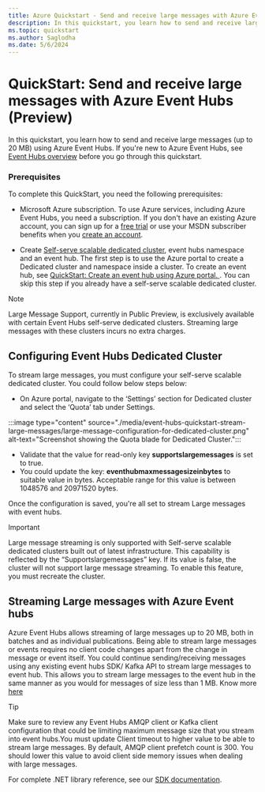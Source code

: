 ```yaml
---
title: Azure Quickstart - Send and receive large messages with Azure Event Hubs (Preview)
description: In this quickstart, you learn how to send and receive large messages with Azure Event Hubs.
ms.topic: quickstart
ms.author: Saglodha
ms.date: 5/6/2024
---
```


# QuickStart: Send and receive large messages with Azure Event Hubs (Preview)

In this quickstart, you learn how to send and receive large messages (up to 20 MB) using Azure Event Hubs. If you're new to Azure Event Hubs, see  [Event Hubs overview](event-hubs-about.md) before you go through this quickstart.

### Prerequisites

To complete this QuickStart, you need the following prerequisites: 

- Microsoft Azure subscription. To use Azure services, including Azure Event Hubs, you need a subscription. If you don't have an existing Azure account, you can sign up for a [free trial](https://azure.microsoft.com/free/?WT.mc_id=A261C142F) or use your MSDN subscriber benefits when you [create an account](https://azure.microsoft.com/). 

- Create [Self-serve scalable dedicated cluster](event-hubs-dedicated-cluster-create-portal.md), event hubs namespace and an event hub. The first step is to use the Azure portal to create a Dedicated cluster and namespace inside a cluster. To create an event hub, see [QuickStart: Create an event hub using Azure portal. ](event-hubs-create.md). You can skip this step if you already have a self-serve scalable dedicated cluster.

> [!NOTE]
> Large Message Support, currently in Public Preview, is exclusively available with certain Event Hubs self-serve dedicated clusters. Streaming large messages with these clusters incurs no extra charges.

## Configuring Event Hubs Dedicated Cluster

To stream large messages, you must configure your self-serve scalable dedicated cluster. You could follow below steps below:

- On Azure portal, navigate to the ‘Settings’ section for Dedicated cluster and select the ‘Quota’ tab under Settings.
  
:::image type="content" source="./media/event-hubs-quickstart-stream-large-messages/large-message-configuration-for-dedicated-cluster.png" alt-text="Screenshot showing the Quota blade for Dedicated Cluster.":::

- Validate that the value for read-only key **supportslargemessages** is set to true. 
- You could update the key: **eventhubmaxmessagesizeinbytes** to suitable value in bytes. Acceptable range for this value is between 1048576 and 20971520 bytes.

Once the configuration is saved, you're all set to stream Large messages with event hubs.

> [!IMPORTANT]
> Large message streaming is only supported with Self-serve scalable dedicated clusters built out of latest infrastructure. This capability is reflected by the “Supportslargemessages” key.
> If its value is false, the cluster will not support large message streaming. To enable this feature, you must recreate the cluster.

## Streaming Large messages with Azure Event hubs

Azure Event Hubs allows streaming of large messages up to 20 MB, both in batches and as individual publications. Being able to stream large messages or events requires no client code changes apart from the change in message or event itself. You could continue sending/receiving messages using any existing event hubs SDK/ Kafka API to stream large messages to event hub. This allows you to stream large messages to the event hub in the same manner as you would for messages of size less than 1 MB. 
Know more [here](event-hubs-dotnet-standard-getstarted-send.md)


> [!TIP]
> Make sure to review any Event Hubs AMQP client or Kafka client configuration that could be limiting maximum message size that you stream into event hubs.You must update Client timeout to higher value to be able to stream large messages. By default, AMQP client prefetch count is 300. You should lower this value to avoid client side memory issues when dealing with large messages.    

For complete .NET library reference, see our [SDK documentation](/dotnet/api/overview/azure/event-hubs). 


